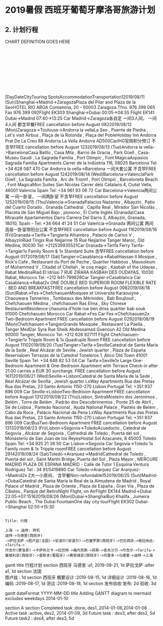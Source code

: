# 2019暑假 西班牙葡萄牙摩洛哥旅游计划


## 2. 计划行程

<script src="mermaid.min.js"></script>
<script>mermaid.initialize({startOnLoad:true});</script>


<div class="mermaid">
    CHART DEFINITION GOES HERE
</div>








<div class="mermaid" id="mermaidChart0">
    <svg>
        Chart ends up here
    </svg>
</div>


|DayDateCityTouring SpotsAccommodationTransportation12019/08/11   (Sun)Shanghai->Madrid->ZaragozaPlaza   del Pilar and Plaza de la SeoHOTEL RIO ARGA       Contamina, 20 - 50003 Zaragoza      Tfno. 976 399 065      Fax 976 399 092Flight EK303      Shanghai->Dubai      00:05->04:55      Flight EK141      Dubai->Madrid      07:40->13:25            Car       Madrid->Zaragoza各自定      一间3人间， 一间4人间      都含早餐FREE cancellation before August   0822019/08/12   (Mon)Zaragoza->Toulouse->Andorra   la vellaLa   Seo , Puente de Piedra , Let's visit Airbus , Plaça de la Rotonda , Plaça del   PobleHoliday Inn Andorra      Prat De La Creu 88      Andorra La Vella      Andorra AD500CarIHG官网积分预订      不含早FREE cancellation before August   1232019/08/13   (Tue)Andorra   la vella->BarcelonaCasa   Batllo , Casa Mila , Barrio de Gracia , Park Güell , Casa-Museu Gaudí , La   Sagrada Família , Port Olímpic , Font MagicaAspasios Sagrada Familia Apartments      Carrer de la Indústria 116, 08025 Barcelona      Tel. +34 628 087 470 Car         Andorra la vella->Barcelona      一间大套公寓      不含早FREE cancellation before August   1242019/08/14   (Wed)Barcelona->ValenciaPark   Güell , La Sagrada Família , Arc de Triomf , Port Olímpic , Barceloneta Beach   , Font MagicaMon Suites San Nicolas              Carrer dels Catalans 4, Ciutat Vella, 46001        Valencia Spain      Tel: +34 961 93 06 72       Car         Barcelona->Valencia两间公寓      一间一卧室， 一间两卧室      不含早FREE cancellation before August   1252019/08/15   (Thu)Valencia->GranadaPalacios   Nazaríes , Albayzín , Patio del Cuarto Dorado , Granada Cathedral , Capilla   Real , Mirador San Nicolás , Placeta de San Miguel Bajo , pionono , El Corte   Inglés (Granada)Casa Miravalle Apartamentos Darro              Carrera Del Darro 3, Albayzin, Granada, 18010, Spain -       Tel: +34 664 41 24 51      Car         Valencia->Granada            两间公寓      两间 高级一卧室带阳台公寓      不含早FREE cancellation before August   1162019/08/16   (Fri)Granada->Tarifa->Tangierla   Alhambra , Palacio de Carlos V , AlbayzínRiad Tingis      Rue Nejjarine 15 Rue Nejjarine Tanger Maroc, Old   Medina, 90030      Tel: +212539935521Car       Granada->Tarifa      Ferry       Tarifa->Tangier1x Family Room & 1x Standard   Suite       含早FREE cancellation before August   0172019/08/17   (Sat)Tangier->Casablanca->RabatHassan   II Mosque , Rick's Cafe , Restaurant du Port de Peche , Quartier Habbous ,   Mausoleum of Mohammed V , Citadel of Chellah , le coq magic , Kasbah of the   Udayas , Rabat MedinaRiad El   Idrissi        7 RUE ZIRARA   KASBAH DES OUDAYAS, 10030       Rabat, Morocco            Tel: +212 641-799828Car         Tangier->Casablanca                  Car       Casablanca->Rabat2x ONE DOUBLE BED SUPERIOR   ROOM      FLEXIBLE RATE -       BED AND BREAKFASTFREE cancellation before August   0982019/08/18   (Sun)Rabat->Fes->ChefchaouenMosquee   et Universite Karaouiyne , Chaouwara Tanneries , Tombeaux des Mérinides , Bab   Boujloud , Chefchaouen Médina , chefchaouen Ras Elma , Sky Chinese RestaurantRésidence chaounia d'hote      rue ben driss quartier bab souk      91000 Chefchaouen      Morocco Car         Rabat->Fes                  Car       Fes->Chefchaouen2x Two-Bedroom Apartment FREE cancellation before August   0292019/08/19   (Mon)Chefchaouen->TangierGrande   Mosquée , Restaurant La Paella , Tanger MedDar Syra       Rue Sheik Abdessamad Guenoun 42      Old Medina 90000       Tangier, Morocco       Tel: +212 626 927111 Flight         Chefchaouen->Tangier1x Tripple Room & 1x   Quadruple Room FREE cancellation before August   11102019/08/20   (Tue)Tangier>Tarifa->SevilleCatedral   de Santa María de la Sede , Real Alcázar de Sevilla , Jewish quarter , Plaza   de España      Reservaloen Terrazas de la Catedral      Toneleros 1, Ático      Old Town 41001        Seville Spain       Tel: +34 648 82 53 04 Car         Tarifa->Seville1x Large One-Bedroom   Apartment  & One-Bedroom Apartment   with Terrace            Check-in after 21:00 carries a EUR 30 surcharge. FREE cancellation before August   16112019/08/21   (Wed)Seville->LisbonCatedral   de Santa María de la Sede , Real Alcázar de Sevilla , Jewish quarter      LxWay Apartments Rua das Pretas      Rua das Pretas, 23      Santo Antonio 1150-270       Lisbon Portugal      Tel: +351 937 896 009 Car         Seville->LisbonTwo-Bedroom Apartment FREE cancellation before August   13122019/08/22   (Thu)Lisbon,   SintraMosteiro   dos Jerónimos , Belém , Torre de Belém , Padrão dos Descobrimentos , Ponte 25   de Abril , Sé de Lisboa , Panteão Nacional , Ajuda National Palace , Pastéis   de Belém , Cabo da Roca , Palácio Nacional da Pena      LxWay Apartments Rua das Pretas      Rua das Pretas, 23      Santo Antonio 1150-270       Lisbon Portugal      Tel: +351 937 896 009 Car/BusTwo-Bedroom Apartment FREE cancellation before August   13132019/08/23   (Fri)Lisbon->Segovia->ToledoAcueducto   , Catedral de Segovia , Alcázar de Segovia , Cathedral de Toledo , Puerta del   sol , Monasterio de San Juan de los ReyesHostal Sol      Azacanes, 8      45003       Toledo Spain      Tel: +34 925 21 36 50 Car         Lisbon->Segovia      Car       Segovia->Toledo      1x Family room &       1x Tripple roomFREE cancellation before August   29142019/08/24   (Sat)Toledo->Aranjuez->MadridCathedral   de Toledo , Puerta del sol , Saint Martin Bridge, Puerta del Sol , Plaza   Mayor , MERCURE MADRID PLAZA DE ESPANA      MADRID - Calle de Tutor 1 Esquina Ventura Rodriguez      Tel : 34 91/5419880 Car         Toledo->Aranjuez            Car       Aranjuez->Madrid2x 2大一小房间， 含早餐Non-refundable152019/08/25   (Sun)Madrid->DubaiCatedral   de Santa María la Real de la Almudena de Madrid , Royal Palace of Madrid ,   Plaza de Oriente , Plaza de España , Gran Vía , Plaza de Cibeles , Parque del   RetiroNight   Flight, on AirFlight EK144      Madrid->Dubai      22:05->07:15162019/08/26   (Mon)Dubai->ShanghaiBurj   Khalifa , Jumeira Public Beach , The Dubai FountainOne   day city tourFlight EK302      Dubai->Shanghai      02:50->15:30



```seq

Title: 行程

上海 -> 迪拜: 转机
迪拜->马德里(西班牙)
->萨拉戈萨->图卢兹(法国)->安道尔(安道尔)->巴塞罗那(西班牙)->巴伦西亚->格拉纳达->Tarifa->
丹吉尔(摩洛哥)->卡萨布兰卡->拉巴特->梅内克斯->菲斯->舍夫沙万->丹吉尔->Tarifa->
塞维利亚(西班牙)->里斯本(葡萄牙)->赛哥维亚(西班牙)->托雷多->马德里->迪拜->上海

```

gantt
    title 行程计划
    section 西班牙
        马德里       :a1, 2019-08-21, 1d
        萨拉戈萨     :after a1, 1d
    section 法国    
        图卢兹       : 1d
    section 西班牙
        概要设计      :2019-08-15, 1d
        详细设计      :2019-08-16, 1d
        编码          :2019-08-17, 1d
        测试          :2019-08-18, 1d
    section 发布验收
        发布: 2d
        验收: 3d

gantt
dateFormat  YYYY-MM-DD
title Adding GANTT diagram to mermaid
excludes weekdays 2014-01-10

section A section
Completed task            :done,    des1, 2014-01-06,2014-01-08
Active task               :active,  des2, 2014-01-09, 3d
Future task               :         des3, after des2, 5d
Future task2               :         des4, after des3, 5d
